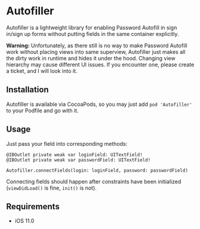 # Autofiller

Autofiller is a lightweight library for enabling Password Autofill in sign in/sign up forms without putting fields in the same container explicitly.

**Warning:** Unfortunately, as there still is no way to make Password Autofill work without placing views into same superview, Autofiller just makes all the dirty work in runtime and hides it under the hood. Changing view hierarchy may cause different UI issues. If you encounter one, please create a ticket, and I will look into it.

## Installation
Autofiller is available via CocoaPods, so you may just add 
``pod 'Autofiller'``
to your Podfile and go with it.

## Usage

Just pass your field into corresponding methods:

```
@IBOutlet private weak var loginField: UITextField!
@IBOutlet private weak var passwordField: UITextField!

Autofiller.connectFields(login: loginField, password: passwordField)
```
Connecting fields should happen after constraints have been initialized (`viewDidLoad()` is fine, `init()` is not).

## Requirements
* iOS 11.0